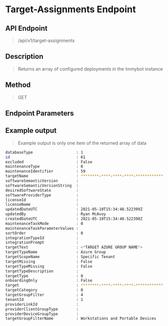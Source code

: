 # Target-Assignments Endpoint
## API Endpoint
> /api/v1/target-assignments
## Description
> Returns an array of configured deployments in the Immybot instance
## Method
> GET
## Endpoint Parameters
>
## Example output
> Example output is only one item of the returned array of data
```sh
databaseType                   : 1
id                             : 61
excluded                       : False
maintenanceType                : 6
maintenanceIdentifier          : 59
targetName                     : ********-****-****-****-************
softwareSemanticVersion        :
softwareSemanticVersionString  :
desiredSoftwareState           :
softwareProviderType           :
licenseId                      :
licenseName                    :
updatedDateUTC                 : 2021-05-10T15:34:48.522399Z
updatedBy                      : Ryan McAvoy
createdDateUTC                 : 2021-05-10T15:34:48.522398Z
maintenanceTaskMode            : 0
maintenanceTaskParameterValues :
sortOrder                      : 0
integrationTypeId              :
integrationPrompt              :
targetText                     : <*TARGET AZURE GROUP NAME*>
targetTypeName                 : Azure Group
targetScopeName                : Specific Tenant
targetMissing                  : False
targetTypeMissing              : False
targetTypeDescription          :
targetType                     : 8
onboardingOnly                 : False
target                         : ********-****-****-****-************
targetCategory                 : 0
targetGroupFilter              : 4
tenantId                       : 1
providerLinkId                 :
providerClientGroupType        :
providerDeviceGroupType        :
targetGroupFilterName          : Workstations and Portable Devices
```
